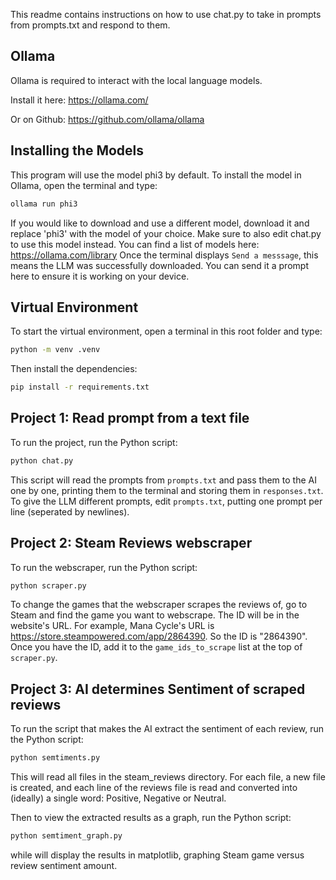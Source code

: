 This readme contains instructions on how to use chat.py to take in prompts from prompts.txt and respond to them.

## Ollama
Ollama is required to interact with the local language models.

Install it here: https://ollama.com/

Or on Github: https://github.com/ollama/ollama

## Installing the Models
This program will use the model phi3 by default. To install the model in Ollama, open the terminal and type:
```sh
ollama run phi3
```
If you would like to download and use a different model, download it and replace 'phi3' with the model of your choice. Make sure to also edit chat.py to use this model instead. You can find a list of models here: https://ollama.com/library
Once the terminal displays `Send a messsage`, this means the LLM was successfully downloaded. You can send it a prompt here to ensure it is working on your device.

## Virtual Environment
To start the virtual environment, open a terminal in this root folder and type:
```sh
python -m venv .venv
```
Then install the dependencies:
```sh
pip install -r requirements.txt
```

## Project 1: Read prompt from a text file
To run the project, run the Python script:
```sh
python chat.py
```
This script will read the prompts from `prompts.txt` and pass them to the AI one by one, printing them to the terminal and storing them in `responses.txt`.
To give the LLM different prompts, edit `prompts.txt`, putting one prompt per line (seperated by newlines).


## Project 2: Steam Reviews webscraper
To run the webscraper, run the Python script:
```sh
python scraper.py
```
To change the games that the webscraper scrapes the reviews of, go to Steam and find the game you want to webscrape. The ID will be in the website's URL.
For example, Mana Cycle's URL is https://store.steampowered.com/app/2864390. So the ID is "2864390".
Once you have the ID, add it to the `game_ids_to_scrape` list at the top of `scraper.py`.

## Project 3: AI determines Sentiment of scraped reviews
To run the script that makes the AI extract the sentiment of each review, run the Python script:
```sh
python semtiments.py
```
This will read all files in the steam_reviews directory. For each file, a new file is created, and each line of the reviews file is read and converted into (ideally) a single word: Positive, Negative or Neutral.

Then to view the extracted results as a graph, run the Python script:
```sh
python semtiment_graph.py
```
while will display the results in matplotlib, graphing Steam game versus review sentiment amount.